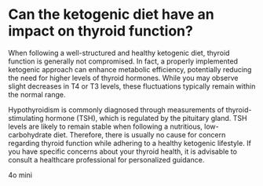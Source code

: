 # Can the ketogenic diet have an impact on thyroid function?

When following a well-structured and healthy ketogenic diet, thyroid function is generally not compromised. In fact, a properly implemented ketogenic approach can enhance metabolic efficiency, potentially reducing the need for higher levels of thyroid hormones. While you may observe slight decreases in T4 or T3 levels, these fluctuations typically remain within the normal range.

Hypothyroidism is commonly diagnosed through measurements of thyroid-stimulating hormone (TSH), which is regulated by the pituitary gland. TSH levels are likely to remain stable when following a nutritious, low-carbohydrate diet. Therefore, there is usually no cause for concern regarding thyroid function while adhering to a healthy ketogenic lifestyle. If you have specific concerns about your thyroid health, it is advisable to consult a healthcare professional for personalized guidance.

4o mini